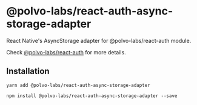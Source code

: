 # @polvo-labs/react-auth-async-storage-adapter

React Native's AsyncStorage adapter for @polvo-labs/react-auth module.

Check [@polvo-labs/react-auth](https://github.com/polvo-labs/react-auth) for more details.

## Installation

`yarn add @polvo-labs/react-auth-async-storage-adapter`

`npm install @polvo-labs/react-auth-async-storage-adapter --save`
